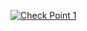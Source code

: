 [![Check Point 1](https://markdown-videos-api.jorgenkh.no/url?url=https%3A%2F%2Fm.youtube.com%2Fwatch%3Fv%3DwKID-S3ufrU)](https://m.youtube.com/watch?v=wKID-S3ufrU)
